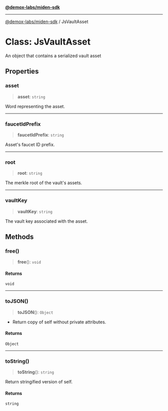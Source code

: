 [**@demox-labs/miden-sdk**](../README.md)

***

[@demox-labs/miden-sdk](../README.md) / JsVaultAsset

# Class: JsVaultAsset

An object that contains a serialized vault asset

## Properties

### asset

> **asset**: `string`

Word representing the asset.

***

### faucetIdPrefix

> **faucetIdPrefix**: `string`

Asset's faucet ID prefix.

***

### root

> **root**: `string`

The merkle root of the vault's assets.

***

### vaultKey

> **vaultKey**: `string`

The vault key associated with the asset.

## Methods

### free()

> **free**(): `void`

#### Returns

`void`

***

### toJSON()

> **toJSON**(): `Object`

* Return copy of self without private attributes.

#### Returns

`Object`

***

### toString()

> **toString**(): `string`

Return stringified version of self.

#### Returns

`string`
